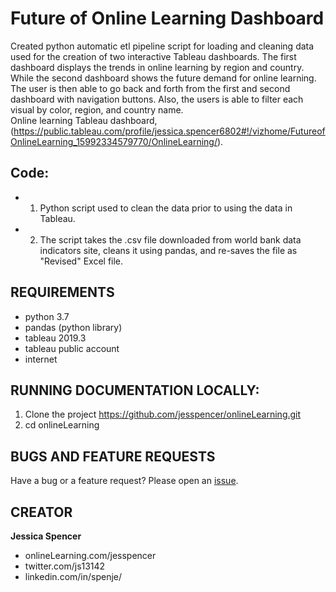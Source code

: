 # Future of Online Learning Dashboard
Created python automatic etl pipeline script for loading and cleaning data used for the creation of two interactive Tableau dashboards. The first dashboard displays the trends in online learning by region and country. While the second dashboard shows the future demand for online learning. The user is then able to go back and forth from the first and second dashboard with navigation buttons. Also, the users is able to filter each visual by color, region, and country name.   
Online learning Tableau dashboard, (https://public.tableau.com/profile/jessica.spencer6802#!/vizhome/FutureofOnlineLearning_15992334579770/OnlineLearning/).

## Code:
* 1. Python script used to clean the data prior to using the data in Tableau. 
* 2. The script takes the .csv file downloaded from world bank data indicators site, cleans it using pandas, and re-saves the file as "Revised" Excel file.   

## REQUIREMENTS
- python 3.7
- pandas (python library) 
- tableau 2019.3
- tableau public account
- internet 

## RUNNING DOCUMENTATION LOCALLY:
1. Clone the project https://github.com/jesspencer/onlineLearning.git
2. cd onlineLearning

## BUGS AND FEATURE REQUESTS
Have a bug or a feature request? Please open an [issue](https://github.com/jesspencer/onlineLearning/issues/new).


## CREATOR
**Jessica Spencer**
- onlineLearning.com/jesspencer
- twitter.com/js13142
- linkedin.com/in/spenje/
